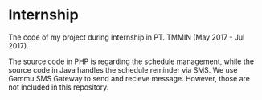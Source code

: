 # Internship
The code of my project during internship in PT. TMMIN (May 2017 - Jul 2017).

The source code in PHP is regarding the schedule management, while the source code in Java handles the schedule reminder via SMS. We use Gammu SMS Gateway to send and recieve message. However, those are not included in this repository.
